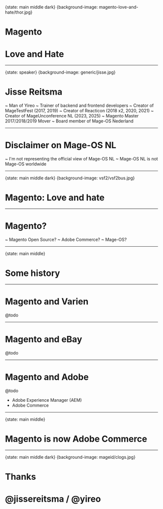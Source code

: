 {state: main middle dark}
{background-image: magento-love-and-hate/thor.jpg}
# Magento
# Love and Hate

---
{state: speaker}
{background-image: generic/jisse.jpg}
# Jisse Reitsma
~ Man of Yireo
~ Trainer of backend and frontend developers
~ Creator of MageTestFest (2017, 2019)
~ Creator of Reacticon (2018 x2, 2020, 2021)
~ Creator of MageUnconference NL (2023, 2025)
~ Magento Master 2017/2018/2019 Mover
~ Board member of Mage-OS Nederland

---
# Disclaimer on Mage-OS NL
~ I'm not representing the official view of Mage-OS NL
~ Mage-OS NL is not Mage-OS worldwide

---
{state: main middle dark}
{background-image: vsf2/vsf2bus.jpg}
# Magento: Love and hate

---
# Magento?
~ Magento Open Source?
~ Adobe Commerce?
~ Mage-OS?

---
{state: main middle}
# Some history

---
# Magento and Varien
@todo

---
# Magento and eBay
@todo

---
# Magento and Adobe
@todo
- Adobe Experience Manager (AEM)
- Adobe Commerce

---
{state: main middle}
# Magento is now Adobe Commerce

---
{state: main middle dark}
{background-image: mageid/clogs.jpg}
# Thanks
# @jissereitsma / @yireo
